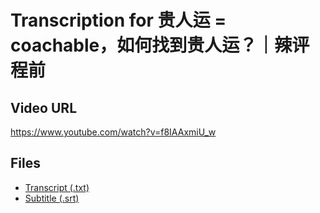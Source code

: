 # Transcription for 贵人运 = coachable，如何找到贵人运？｜辣评程前
## Video URL
https://www.youtube.com/watch?v=f8IAAxmiU_w
 
## Files
- [Transcript (.txt)](./transcript.txt)
- [Subtitle (.srt)](./transcript.srt)

